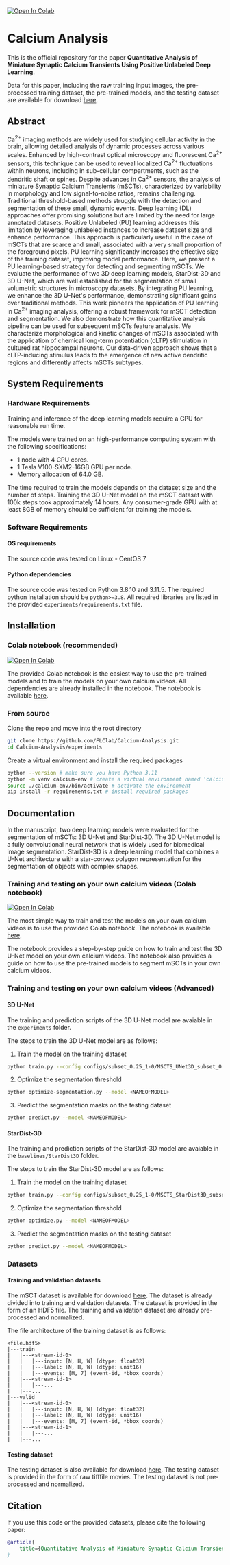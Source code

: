 <a target="_blank" href="https://colab.research.google.com/github/FLClab/Calcium-Analysis/blob/main/CalciumUNet3D_ZeroCostDL4Mic.ipynb">
  <img src="https://colab.research.google.com/assets/colab-badge.svg" alt="Open In Colab"/>
</a>

# Calcium Analysis

This is the official repository for the paper **Quantitative Analysis of Miniature Synaptic Calcium Transients Using Positive Unlabeled Deep Learning**.

Data for this paper, including the raw training input images, the pre-processed training dataset, the pre-trained models, and the testing dataset are available for download [here](https://s3.valeria.science/flclab-calcium/index.html).

## Abstract

Ca<sup>2+</sup> imaging methods are widely used for studying cellular activity in the brain, allowing detailed analysis of dynamic processes across various scales. Enhanced by high-contrast optical microscopy and fluorescent Ca<sup>2+</sup> sensors, this technique can be used to reveal localized Ca<sup>2+</sup> fluctuations within neurons, including in sub-cellular compartments, such as the dendritic shaft or spines. Despite advances in Ca<sup>2+</sup> sensors, the analysis of miniature Synaptic Calcium Transients (mSCTs), characterized by variability in morphology and low signal-to-noise ratios, remains challenging. Traditional threshold-based methods struggle with the detection and segmentation of these small, dynamic events. Deep learning (DL) approaches offer promising solutions but are limited by the need for large annotated datasets. Positive Unlabeled (PU) learning addresses this limitation by leveraging unlabeled instances to increase dataset size and enhance performance. This approach is particularly useful in the case of mSCTs that are scarce and small, associated with a very small proportion of the foreground pixels. PU learning significantly increases the effective size of the training dataset, improving model performance. Here, we present a PU learning-based strategy for detecting and segmenting mSCTs. We evaluate the performance of two 3D deep learning models, StarDist-3D and 3D U-Net, which are well established for the segmentation of small volumetric structures in microscopy datasets. By integrating PU learning, we enhance the 3D U-Net's performance, demonstrating significant gains over traditional methods. This work pioneers the application of PU learning in Ca<sup>2+</sup> imaging analysis, offering a robust framework for mSCT detection and segmentation. We also demonstrate how this quantitative analysis pipeline can be used for subsequent mSCTs feature analysis. We characterize morphological and kinetic changes of mSCTs associated with the application of chemical long-term potentiation (cLTP) stimulation in cultured rat hippocampal neurons. Our data-driven approach shows that a cLTP-inducing stimulus leads to the emergence of new active dendritic regions and differently affects mSCTs subtypes. 

## System Requirements

### Hardware Requirements

Training and inference of the deep learning models require a GPU for reasonable run time.

The models were trained on an high-performance computing system with the following specifications:
- 1 node with 4 CPU cores.
- 1 Tesla V100-SXM2-16GB GPU per node.
- Memory allocation of 64.0 GB.

The time required to train the models depends on the dataset size and the number of steps. Training the 3D U-Net model on the mSCT dataset with 100k steps took approximately 14 hours. Any consumer-grade GPU with at least 8GB of memory should be sufficient for training the models.

### Software Requirements

#### OS requirements 
The source code was tested on Linux - CentOS 7

#### Python dependencies 
The source code was tested on Python 3.8.10 and 3.11.5. The required python installation should be `python>=3.8`. All required libraries are listed in the provided `experiments/requirements.txt` file.

## Installation

### Colab notebook (recommended)

<a target="_blank" href="https://colab.research.google.com/github/FLClab/Calcium-Analysis/blob/main/CalciumUNet3D_ZeroCostDL4Mic.ipynb">
  <img src="https://colab.research.google.com/assets/colab-badge.svg" alt="Open In Colab"/>
</a>

The provided Colab notebook is the easiest way to use the pre-trained models and to train the models on your own calcium videos. All dependencies are already installed in the notebook. The notebook is available [here](https://colab.research.google.com/github/FLClab/Calcium-Analysis/blob/main/CalciumUNet3D_ZeroCostDL4Mic.ipynb).

### From source

Clone the repo and move into the root directory

```bash
git clone https://github.com/FLClab/Calcium-Analysis.git
cd Calcium-Analysis/experiments
```

Create a virtual environment and install the required packages 
```bash
python --version # make sure you have Python 3.11
python -m venv calcium-env # create a virtual environment named 'calcium-env`
source ./calcium-env/bin/activate # activate the environment
pip install -r requirements.txt # install required packages
```

## Documentation

In the manuscript, two deep learning models were evaluated for the segmentation of mSCTs: 3D U-Net and StarDist-3D. The 3D U-Net model is a fully convolutional neural network that is widely used for biomedical image segmentation. StarDist-3D is a deep learning model that combines a U-Net architecture with a star-convex polygon representation for the segmentation of objects with complex shapes. 

### Training and testing on your own calcium videos (Colab notebook)

<a target="_blank" href="https://colab.research.google.com/github/FLClab/Calcium-Analysis/blob/main/CalciumUNet3D_ZeroCostDL4Mic.ipynb">
  <img src="https://colab.research.google.com/assets/colab-badge.svg" alt="Open In Colab"/>
</a>

The most simple way to train and test the models on your own calcium videos is to use the provided Colab notebook. The notebook is available [here](https://colab.research.google.com/github/FLClab/Calcium-Analysis/blob/main/CalciumUNet3D_ZeroCostDL4Mic.ipynb).

The notebook provides a step-by-step guide on how to train and test the 3D U-Net model on your own calcium videos. The notebook also provides a guide on how to use the pre-trained models to segment mSCTs in your own calcium videos.

### Training and testing on your own calcium videos (Advanced)

#### 3D U-Net

The training and prediction scripts of the 3D U-Net model are avaiable in the `experiments` folder. 

The steps to train the 3D U-Net model are as follows:
1. Train the model on the training dataset
```bash
python train.py --config configs/subset_0.25_1-0/MSCTS_UNet3D_subset_0.yml
```

2. Optimize the segmentation threshold
```bash
python optimize-segmentation.py --model <NAMEOFMODEL>
```

3. Predict the segmentation masks on the testing dataset
```bash
python predict.py --model <NAMEOFMODEL>
```

#### StarDist-3D

The training and prediction scripts of the StarDist-3D model are avaiable in the `baselines/StarDist3D` folder.

The steps to train the StarDist-3D model are as follows:
1. Train the model on the training dataset
```bash
python train.py --config configs/subset_0.25_1-0/MSCTS_StarDist3D_subset_0.yml
```

2. Optimize the segmentation threshold
```bash
python optimize.py --model <NAMEOFMODEL>
```

3. Predict the segmentation masks on the testing dataset
```bash
python predict.py --model <NAMEOFMODEL>
```

### Datasets

#### Training and validation datasets

The mSCT dataset is available for download [here](https://s3.valeria.science/flclab-calcium/index.html). The dataset is already divided into training and validation datasets. The dataset is provided in the form of an HDF5 file. The training and validation dataset are already pre-processed and normalized. 

The file architecture of the training dataset is as follows:
```
<file.hdf5>
|---train
|   |---<stream-id-0>
|   |   |---input: [N, H, W] (dtype: float32)
|   |   |---label: [N, H, W] (dtype: unit16)
|   |   |---events: [M, 7] (event-id, *bbox_coords)
|   |---<stream-id-1>
|   |   |---...
|   |---...
|---valid
|   |---<stream-id-0>
|   |   |---input: [N, H, W] (dtype: float32)
|   |   |---label: [N, H, W] (dtype: unit16)
|   |   |---events: [M, 7] (event-id, *bbox_coords)
|   |---<stream-id-1>
|   |   |---...
|   |---...    
```

#### Testing dataset

The testing dataset is also available for download [here](https://s3.valeria.science/flclab-calcium/index.html). The testing dataset is provided in the form of raw tifffile movies. The testing dataset is not pre-processed and normalized.

## Citation

If you use this code or the provided datasets, please cite the following paper:

```bibtex
@article{
    title={Quantitative Analysis of Miniature Synaptic Calcium Transients Using Positive Unlabeled Deep Learning}
}
```

